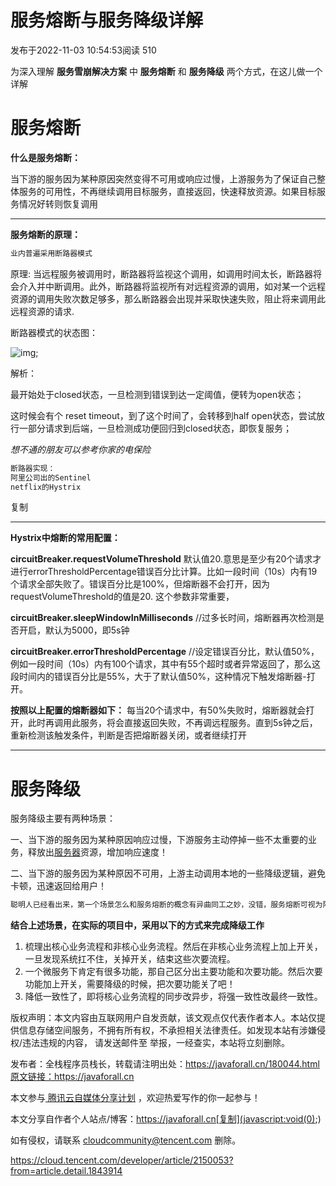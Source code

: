 # 服务熔断与服务降级详解

发布于2022-11-03 10:54:53阅读 510

为深入理解 **服务雪崩解决方案** 中 **服务熔断** 和 **服务降级** 两个方式，在这儿做一个详解

# 服务熔断

**什么是服务熔断：**

当下游的服务因为某种原因突然变得不可用或响应过慢，上游服务为了保证自己整体服务的可用性，不再继续调用目标服务，直接返回，快速释放资源。如果目标服务情况好转则恢复调用

------

**服务熔断的原理：**

```javascript
业内普遍采用断路器模式
```

原理: 当远程服务被调用时，断路器将监视这个调用，如调用时间太长，断路器将会介入并中断调用。此外，断路器将监视所有对远程资源的调用，如对某一个远程资源的调用失败次数足够多，那么断路器会出现并采取快速失败，阻止将来调用此远程资源的请求.

断路器模式的状态图： 

![img](https://ask.qcloudimg.com/http-save/yehe-8223537/0ca9190c966a82f5fa3ee9c2b3b4260c.jpg?imageView2/2/w/1620);

 解析：

最开始处于closed状态，一旦检测到错误到达一定阈值，便转为open状态；

这时候会有个 reset timeout，到了这个时间了，会转移到half open状态，尝试放行一部分请求到后端，一旦检测成功便回归到closed状态，即恢复服务；

*想不通的朋友可以参考你家的电保险*

```javascript
断路器实现：
阿里公司出的Sentinel
netflix的Hystrix
```

复制

------

**Hystrix中熔断的常用配置：**

**circuitBreaker.requestVolumeThreshold** 默认值20.意思是至少有20个请求才进行errorThresholdPercentage错误百分比计算。比如一段时间（10s）内有19个请求全部失败了。错误百分比是100%，但熔断器不会打开，因为requestVolumeThreshold的值是20. 这个参数非常重要，

**circuitBreaker.sleepWindowInMilliseconds** //过多长时间，熔断器再次检测是否开启，默认为5000，即5s钟

**circuitBreaker.errorThresholdPercentage** //设定错误百分比，默认值50%，例如一段时间（10s）内有100个请求，其中有55个超时或者异常返回了，那么这段时间内的错误百分比是55%，大于了默认值50%，这种情况下触发熔断器-打开。

**按照以上配置的熔断器如下：** 每当20个请求中，有50%失败时，熔断器就会打开，此时再调用此服务，将会直接返回失败，不再调远程服务。直到5s钟之后，重新检测该触发条件，判断是否把熔断器关闭，或者继续打开

------

# 服务降级

服务降级主要有两种场景：

一、当下游的服务因为某种原因响应过慢，下游服务主动停掉一些不太重要的业务，释放出[服务器](https://cloud.tencent.com/product/cvm?from=10680)资源，增加响应速度！

二、当下游的服务因为某种原因不可用，上游主动调用本地的一些降级逻辑，避免卡顿，迅速返回给用户！

```javascript
聪明人已经看出来，第一个场景怎么和服务熔断的概念有异曲同工之妙，没错，服务熔断可视为降级方式的一种！
```



**结合上述场景，在实际的项目中，采用以下的方式来完成降级工作**

1. 梳理出核心业务流程和非核心业务流程。然后在非核心业务流程上加上开关，一旦发现系统扛不住，关掉开关，结束这些次要流程。
2. 一个微服务下肯定有很多功能，那自己区分出主要功能和次要功能。然后次要功能加上开关，需要降级的时候，把次要功能关了吧！
3. 降低一致性了，即将核心业务流程的同步改异步，将强一致性改最终一致性。



版权声明：本文内容由互联网用户自发贡献，该文观点仅代表作者本人。本站仅提供信息存储空间服务，不拥有所有权，不承担相关法律责任。如发现本站有涉嫌侵权/违法违规的内容， 请发送邮件至 举报，一经查实，本站将立刻删除。 

发布者：全栈程序员栈长，转载请注明出处：https://javaforall.cn/180044.html原文链接：https://javaforall.cn

本文参与[ 腾讯云自媒体分享计划](https://cloud.tencent.com/developer/support-plan) ，欢迎热爱写作的你一起参与！

本文分享自作者个人站点/博客：https://javaforall.cn[复制](javascript:void(0);)

如有侵权，请联系 cloudcommunity@tencent.com 删除。



https://cloud.tencent.com/developer/article/2150053?from=article.detail.1843914